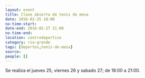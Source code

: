 ```yaml
---
layout: event 
title: Clase abierta de tenis de mesa
date: 2016-02-25 18:00
no-time-start: 
date-end: 2016-02-27 21:00
no-time-end: 
location: centrodeportivo
category: rio-grande 
tags: [deportes,tenis-de-mesa] 
source: 
people: [] 
---
```


Se realiza el jueves 25, viernes 26 y sabado 27; de 18:00 a 21:00.
